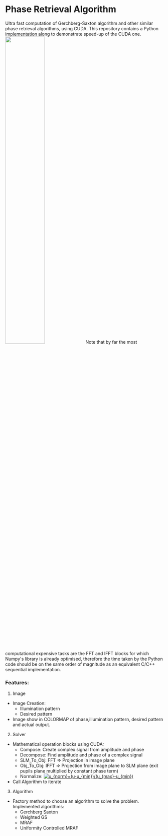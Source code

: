 # Phase Retrieval Algorithm

Ultra fast computation of Gerchberg-Saxton algorithm and other similar phase retrieval algorithms, using CUDA. This repository contains a Python implementation along to demonstrate speed-up of the CUDA one.
<img src="https://github.com/cristi-bourceanu/PhaseRetrieval/GS_flowchart.png" width="50%">
Note that by far the most computational expensive tasks are the FFT and IFFT blocks for which Numpy's library is already optimised, therefore the time taken by the Python code should be on the same order of magnitude as an equivalent C/C++ sequential implementation.
### Features:
1. Image
- Image Creation:
  - Illumination pattern
  - Desired pattern
- Image show in COLORMAP of phase,illumination pattern, desired pattern and actual output.
2. Solver
- Mathematical operation blocks using CUDA:
  - Compose: Create complex signal from amplitude and phase
  - Decompose: Find amplitude and phase of a complex signal
  - SLM_To_Obj: FFT => Projection in image plane
  - Obj_To_Obj: IFFT => Projection from image plane to SLM plane (exit pupils plane multiplied by constant phase term)
  - Normalize: <a href="https://www.codecogs.com/eqnedit.php?latex=u_{norm}=(u-u_{min})/(u_{max}-u_{min})" target="_blank"><img src="https://latex.codecogs.com/gif.latex?u_{norm}=(u-u_{min})/(u_{max}-u_{min})" title="u_{norm}=(u-u_{min})/(u_{max}-u_{min})" /></a>
- Call Algorithm to iterate
3. Algorithm
- Factory method to choose an algorithm to solve the problem. Implemented algorithms:
  - Gerchberg Saxton
  - Weighted GS
  - MRAF
  - Uniformity Controlled MRAF
